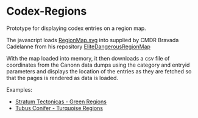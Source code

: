 # Codex-Regions
Prototype for displaying codex entries on a region map.

The javascript loads [RegionMap.svg](https://github.com/klightspeed/EliteDangerousRegionMap) into supplied by CMDR Bravada Cadelanne from his repository [EliteDangerousRegionMap](https://github.com/klightspeed/EliteDangerousRegionMap)

With the map loaded into memory, it then downloads a csv file of coordinates from the Canonn data dumps using the category and entryid parameters and displays the location of the entries as they are fetched so that the pages is rendered as data is loaded.

Examples:

* [Stratum Tectonicas - Green Regions](https://canonn-science.github.io/Codex-Regions/?entryid=2420703&category=Biology)
* [Tubus Conifer - Turquoise Regions](https://canonn-science.github.io/Codex-Regions/?entryid=2430108&category=Biology)
 




